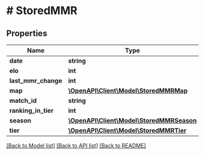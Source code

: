# # StoredMMR

## Properties

Name | Type | Description | Notes
------------ | ------------- | ------------- | -------------
**date** | **string** |  |
**elo** | **int** |  |
**last_mmr_change** | **int** |  |
**map** | [**\OpenAPI\Client\Model\StoredMMRMap**](StoredMMRMap.md) |  |
**match_id** | **string** |  |
**ranking_in_tier** | **int** |  |
**season** | [**\OpenAPI\Client\Model\StoredMMRSeason**](StoredMMRSeason.md) |  |
**tier** | [**\OpenAPI\Client\Model\StoredMMRTier**](StoredMMRTier.md) |  |

[[Back to Model list]](../../README.md#models) [[Back to API list]](../../README.md#endpoints) [[Back to README]](../../README.md)
